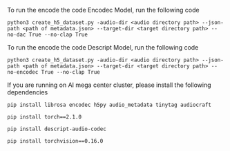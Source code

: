 

To run the encode the code Encodec Model, run the following code

```
python3 create_h5_dataset.py -audio-dir <audio directory path> --json-path <path of metadata.json> --target-dir <target directory path> --no-dac True --no-clap True
```


To run the encode the code Descript Model, run the following code

```
python3 create_h5_dataset.py -audio-dir <audio directory path> --json-path <path of metadata.json> --target-dir <target directory path> --no-encodec True --no-clap True
```


If you are running on AI mega center cluster, please install the following dependencies

```
pip install librosa encodec h5py audio_metadata tinytag audiocraft

pip install torch==2.1.0

pip install descript-audio-codec

pip install torchvision==0.16.0
```
